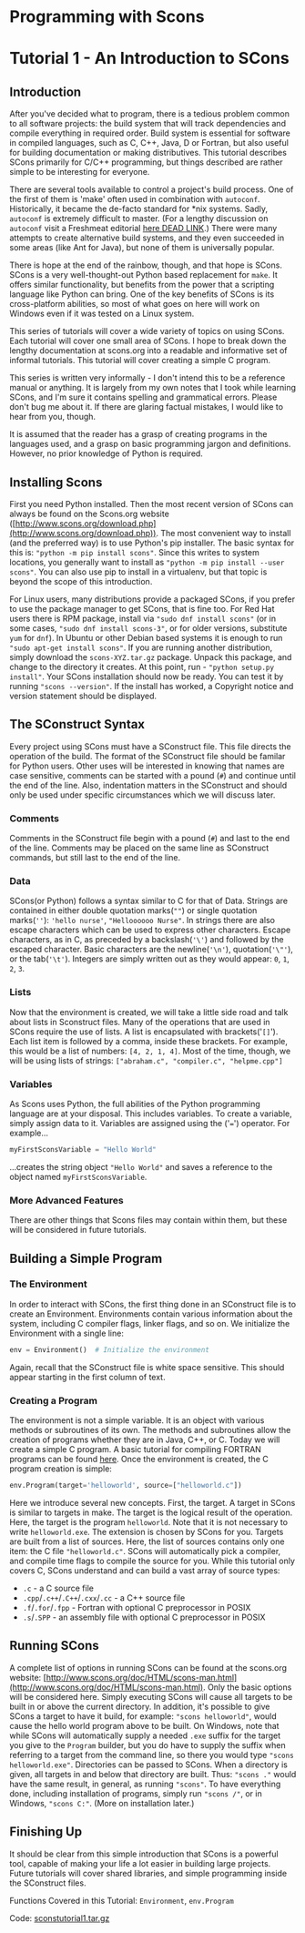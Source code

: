 
# Programming with Scons


# Tutorial 1 - An Introduction to SCons


## Introduction

After you've decided what to program, there is a tedious problem common to all software projects: the build system that will track dependencies and compile everything in required order. Build system is essential for software in compiled languages, such as C, C++, Java, D or Fortran, but also useful for building documentation or making distributives. This tutorial describes SCons primarily for C/C++ programming, but things described are rather simple to be interesting for everyone. 

There are several tools available to control a project's build process. One of the first of them is 'make' often used in combination with `autoconf`. Historically, it became the de-facto standard for *nix systems. Sadly, `autoconf` is extremely difficult to master. (For a lengthy discussion on `autoconf` visit a Freshmeat editorial [here DEAD LINK](http://freshmeat.net/articles/view/889/).) There were many attempts to create alternative build systems, and they even succeeded in some areas (like Ant for Java), but none of them is universally popular. 

There is hope at the end of the rainbow, though, and that hope is SCons. SCons is a very well-thought-out Python based replacement for `make`. It offers similar functionality, but benefits from the power that a scripting language like Python can bring. One of the key benefits of SCons is its cross-platform abilities, so most of what goes on here will work on Windows even if it was tested on a Linux system. 

This series of tutorials will cover a wide variety of topics on using SCons. Each tutorial will cover one small area of SCons. I hope to break down the lengthy documentation at scons.org into a readable and informative set of informal tutorials. This tutorial will cover creating a simple C program. 

This series is written very informally - I don't intend this to be a reference manual or anything. It is largely from my own notes that I took while learning SCons, and I'm sure it contains spelling and grammatical errors. Please don't bug me about it. If there are glaring factual mistakes, I would like to hear from you, though. 

It is assumed that the reader has a grasp of creating programs in the languages used, and a grasp on basic programming jargon and definitions.  However, no prior knowledge of Python is required. 


## Installing Scons

First you need Python installed. Then the most recent version of SCons can always be found on the Scons.org website ([http://www.scons.org/download.php](http://www.scons.org/download.php)). The most convenient way to install (and the preferred way) is to use Python's pip installer. The basic syntax for this is: `"python -m pip install scons"`.  Since this writes to system locations, you generally want to install as `"python -m pip install --user scons"`.  You can also use pip to install in a virtualenv, but that topic is beyond the scope of this introduction.

For Linux users, many distributions provide a packaged SCons, if you prefer to use the package manager to get SCons, that is fine too.  For Red Hat users there is RPM package, install via `"sudo dnf install scons"` (or in some cases, `"sudo dnf install scons-3"`, or for older versions, substitute `yum` for `dnf`).  In Ubuntu or other Debian based systems it is enough to run `"sudo apt-get install scons"`. If you are running another distribution, simply download the `scons-XYZ.tar.gz` package. Unpack this package, and change to the directory it creates. At this point, run - `"python setup.py install"`. Your SCons installation should now be ready. You can test it by running `"scons --version"`. If the install has worked, a Copyright notice and version statement should be displayed. 


## The SConstruct Syntax

Every project using SCons must have a SConstruct file. This file directs the operation of the build. The format of the SConstruct file should be familar for Python users. Other uses will be interested in knowing that names are case sensitive, comments can be started with a pound (`#`) and continue until the end of the line. Also, indentation matters in the SConstruct and should only be used under specific circumstances which we will discuss later. 


### Comments

Comments in the SConstruct file begin with a pound (`#`) and last to the end of the line. Comments may be placed on the same line as SConstruct commands, but still last to the end of the line. 


### Data

SCons(or Python) follows a syntax similar to C for that of Data. Strings are contained in either double quotation marks(`""`) or single quotation marks(`''`): `'hello nurse'`, `"Helloooooo Nurse"`. In strings there are also escape characters which can be used to express other characters.  Escape characters, as in C, as preceded by a backslash(`'\'`) and followed by the escaped character.   Basic characters are the newline(`'\n'`), quotation(`'\"'`), or the tab(`'\t'`). Integers are simply written out as they would appear: `0`, `1`, `2`, `3`. 


### Lists

Now that the environment is created, we will take a little side road and talk about lists in Sconstruct files. Many of the operations that are used in SCons require the use of lists. A list is encapsulated with brackets('`[]`'). Each list item is followed by a comma, inside these brackets. For example, this would be a list of numbers: `[4, 2, 1, 4]`. Most of the time, though, we will be using lists of strings: `["abraham.c", "compiler.c", "helpme.cpp"]` 


### Variables

As Scons uses Python, the full abilities of the Python programming language are at your disposal. This includes variables. To create a variable, simply assign data to it. Variables are assigned using the ('`=`') operator. For example... 
```python
myFirstSconsVariable = "Hello World"
```

...creates the string object `"Hello World"` and saves a reference to the object named `myFirstSconsVariable`.


### More Advanced Features

There are other things that Scons files may contain within them, but these will be considered in future tutorials. 


## Building a Simple Program


### The Environment

In order to interact with SCons, the first thing done in an SConstruct file is to create an Environment. Environments contain various information about the system, including C compiler flags, linker flags, and so on. We initialize the Environment with a single line: 
```python
env = Environment()  # Initialize the environment
```

Again, recall that the SConstruct file is white space sensitive. This should appear starting in the first column of text. 


### Creating a Program

The environment is not a simple variable.  It is an object with various methods or subroutines of its own.  The methods and subroutines allow the creation of programs whether they are in Java, C++, or C. Today we will create a simple C program.  A basic tutorial for compiling FORTRAN programs can be found [here](llarsen/FortranTutorial). Once the environment is created, the C program creation is simple: 
```python
env.Program(target='helloworld', source=["helloworld.c"])
```

Here we introduce several new concepts.  First, the target.  A target in SCons is similar to targets in make.  The target is the logical result of the operation.  Here, the target is the program `helloworld`.  Note that it is not necessary to write `helloworld.exe`. The extension is chosen by SCons for you.  Targets are built from a list of sources.  Here, the list of sources contains only one item: the C file `"helloworld.c"`. SCons will automatically pick a compiler, and compile time flags to compile the source for you.  While this tutorial only covers C, SCons understand and can build a vast array of source types: 

* `.c` - a C source file 
* `.cpp`/`.c++`/`.C++`/`.cxx`/`.cc` - a C++ source file 
* `.f`/`.for`/`.fpp` - Fortran with optional C preprocessor in POSIX 
* `.s`/`.SPP` - an assembly file with optional C preprocessor in POSIX 

## Running SCons

A complete list of options in running SCons can be found at the scons.org website: [http://www.scons.org/doc/HTML/scons-man.html](http://www.scons.org/doc/HTML/scons-man.html).  Only the basic options will be considered here.  Simply executing SCons will cause all targets to be built in or above the current directory.  In addition, it's possible to give SCons a target to have it build, for example: `"scons helloworld"`, would cause the hello world program above to be built. On Windows, note that while SCons will automatically supply a needed `.exe` suffix for the target you give to the `Program` builder, but you do have to supply the suffix when referring to a target from the command line, so there you would type `"scons helloworld.exe"`.  Directories can be passed to SCons.  When a directory is given, all targets in and below that directory are built.  Thus: `"scons ."` would have the same result, in general, as running `"scons"`. To have everything done, including installation of programs, simply run `"scons /"`, or in Windows, `"scons C:"`.   (More on installation later.) 


## Finishing Up

It should be clear from this simple introduction that SCons is a powerful tool, capable of making your life a lot easier in building large projects.   Future tutorials will cover shared libraries, and simple programming inside the SConstruct files. 

Functions Covered in this Tutorial: `Environment`, `env.Program`

Code: [sconstutorial1.tar.gz](https://github.com/SCons/scons/wiki/SconsTutorial1/sconstutorial1.tar.gz) 
